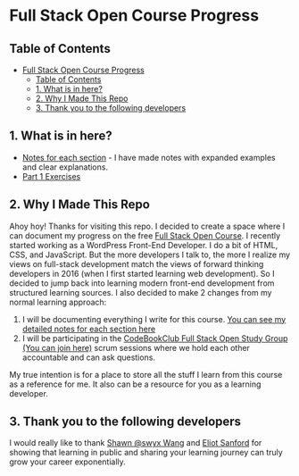 # Full Stack Open Course Progress

## Table of Contents

- [Full Stack Open Course Progress](#full-stack-open-course-progress)
  - [Table of Contents](#table-of-contents)
  - [1. What is in here?](#1-what-is-in-here)
  - [2. Why I Made This Repo](#2-why-i-made-this-repo)
  - [3. Thank you to the following developers](#3-thank-you-to-the-following-developers)

## 1. What is in here?

- [Notes for each section](./notes/README.md) - I have made notes with expanded examples and clear explanations.
- [Part 1 Exercises](./part1/README.md)

## 2. Why I Made This Repo

Ahoy hoy! Thanks for visiting this repo. I decided to create a space where I can document my progress on the free [Full Stack Open Course](https://fullstackopen.com/en/). I recently started working as a WordPress Front-End Developer. I do a bit of HTML, CSS, and JavaScript. But the more developers I talk to, the more I realize my views on full-stack development match the views of forward thinking developers in 2016 (when I first started learning web development). So I decided to jump back into learning modern front-end development from structured learning sources. I also decided to make 2 changes from my normal learning approach:

1. I will be documenting everything I write for this course. [You can see my detailed notes for each section here](./notes/README.md)
2. I will be participating in the [CodeBookClub Full Stack Open Study Group (You can join here)](https://madisonkanna.com/codebookclub/) scrum sessions where we hold each other accountable and can ask questions.

My true intention is for a place to store all the stuff I learn from this course as a reference for me. It also can be a resource for you as a learning developer.

## 3. Thank you to the following developers

I would really like to thank [Shawn @swyx Wang](https://www.swyx.io/) and [Eliot Sanford](https://techieeliot.com/) for showing that learning in public and sharing your learning journey can truly grow your career exponentially. 





